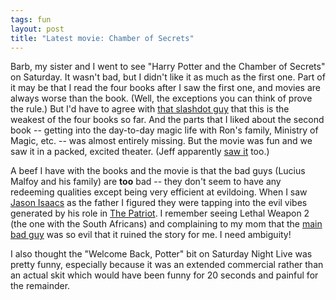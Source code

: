 ```yaml
---
tags: fun
layout: post
title: "Latest movie: Chamber of Secrets"
---
```




Barb, my sister and I went to see "Harry Potter and the Chamber of Secrets" on Saturday. It wasn't bad, but I didn't like it as much as the first one. Part of it may be that I read the four books after I saw the first one, and movies are always worse than the book. (Well, the exceptions you can think of prove the rule.) But I'd have to agree with <a href="http://features.slashdot.org/article.pl?sid=02/11/17/1434253&mode=nested&tid=97">that slashdot guy</a> that this is the weakest of the four books so far. And the parts that I liked about the second book -- getting into the day-to-day magic life with Ron's family, Ministry of Magic, etc. -- was almost entirely missing. But the movie was fun and we saw it in a packed, excited theater. (Jeff apparently <a href="http://roller.anthonyeden.com/page/jduska/20021116#quick_update1">saw it</a> too.)

<p>A beef I have with the books and the movie is that the bad guys (Lucius Malfoy and his family) are <b>too</b> bad -- they don't seem to have any redeeming qualities except being very efficient at evildoing. When I saw <a href="http://us.imdb.com/Name?Isaacs,%20Jason">Jason Isaacs</a> as the father I figured they were tapping into the evil vibes generated by his role in <a href="http://us.imdb.com/Title?0187393">The Patriot</a>. I remember seeing Lethal Weapon 2 (the one with the South Africans) and complaining to my mom that the <a href="http://us.imdb.com/Name?Ackland,%20Joss">main bad guy</a> was so evil that it ruined the story for me. I need ambiguity!</p>

<p>I also thought the "Welcome Back, Potter" bit on Saturday Night Live was pretty funny, especially because it was an extended commercial rather than an actual skit which would have been funny for 20 seconds and painful for the remainder.</p>


